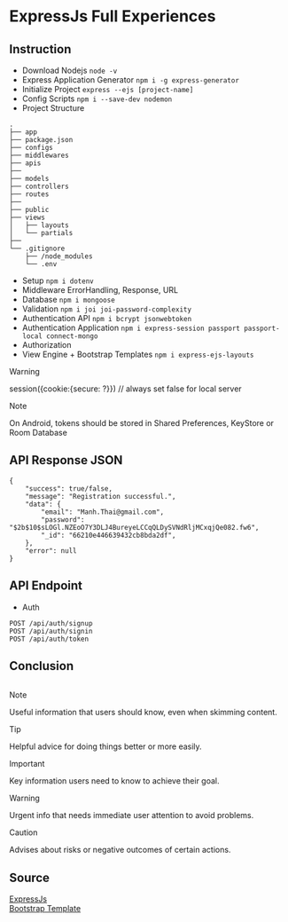 # ExpressJs Full Experiences

## Instruction

- Download Nodejs `node -v`
- Express Application Generator `npm i -g express-generator`
- Initialize Project `express --ejs [project-name]`
- Config Scripts `npm i --save-dev nodemon`
- Project Structure

```
.
├── app
├── package.json
├── configs
├── middlewares
├── apis
├──
├── models
├── controllers
├── routes
├──
├── public
├── views
│   ├── layouts
│   └── partials
├──
└── .gitignore
    ├── /node_modules
    └── .env
```

- Setup `npm i dotenv`
- Middleware ErrorHandling, Response, URL
- Database `npm i mongoose`
- Validation `npm i joi joi-password-complexity`
- Authentication API `npm i bcrypt jsonwebtoken`
- Authentication Application `npm i express-session passport passport-local connect-mongo`
- Authorization
- View Engine + Bootstrap Templates `npm i express-ejs-layouts`

> [!WARNING]
> session({cookie:{secure: ?}}) // always set false for local server

> [!NOTE]
> On Android, tokens should be stored in Shared Preferences, KeyStore or Room Database

<!--
- Learn more `npm i cors`
-->

## API Response JSON

```
{
    "success": true/false,
    "message": "Registration successful.",
    "data": {
        "email": "Manh.Thai@gmail.com",
        "password": "$2b$10$sLOGl.NZEoO7Y3DLJ4BureyeLCCqQLDySVNdRljMCxqjQe082.fw6",
        "_id": "66210e446639432cb8bda2df",
    },
    "error": null
}
```

## API Endpoint

- Auth

```
POST /api/auth/signup
POST /api/auth/signin
POST /api/auth/token
```

## Conclusion

```

```

<!--
> [!NOTE]
> Useful information that users should know, even when skimming content.

> [!TIP]
> Helpful advice for doing things better or more easily.

> [!IMPORTANT]
> Key information users need to know to achieve their goal.

> [!WARNING]
> Urgent info that needs immediate user attention to avoid problems.

> [!CAUTION]
> Advises about risks or negative outcomes of certain actions.
-->

> [!NOTE]
> Useful information that users should know, even when skimming content.

> [!TIP]
> Helpful advice for doing things better or more easily.

> [!IMPORTANT]
> Key information users need to know to achieve their goal.

> [!WARNING]
> Urgent info that needs immediate user attention to avoid problems.

> [!CAUTION]
> Advises about risks or negative outcomes of certain actions.

## Source

[ExpressJs](https://expressjs.com)
\
[Bootstrap Template](https://bootstrapmade.com/demo/NiceAdmin/)
